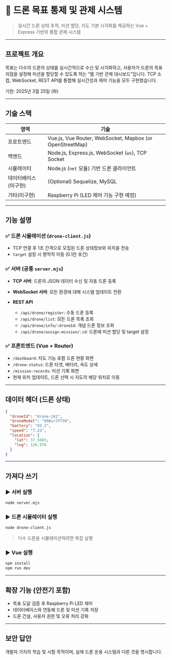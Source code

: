 # 🚁️ 드론 목표 통제 및 관제 시스템

> 실시간 드론 상태 추적, 미션 할당, 지도 기본 시각화를 제공하는 Vue + Express 기반의 통합 관제 시스템

---

## 프로젝트 개요

목표는 다수의 드론의 상태를 실시간적으로 수신 및 시각화하고, 사용자가 드론의 목표 지점을 설정해 미션을 할당할 수 있도록 하는 “웹 기반 관제 대시보드”입니다. TCP 소컴, WebSocket, REST API를 통합해 실시간성과 제어 기능을 모두 구현했습니다.

기한: 2025년 3월 25일 (화)

---

## 기술 스택

| 영역                 | 기술                                                     |
| -------------------- | -------------------------------------------------------- |
| 프로트엔드           | Vue.js, Vue Router, WebSocket, Mapbox (or OpenStreetMap) |
| 백엔드               | Node.js, Express.js, WebSocket (`ws`), TCP Socket        |
| 시뮬레이터           | Node.js (`net` 모듈) 기반 드론 클라이언트                |
| 데이터베이스(미구현) | (Optional) Sequelize, MySQL                              |
| 기타(미구현)         | Raspberry Pi (LED 제어 기능 구현 예정)                   |

---

## 기능 설명

### ✅ 드론 시뮬레이션 (`drone-client.js`)

- TCP 연결 후 1초 간격으로 모집된 드론 상태정보와 위치을 전송
- `target` 설정 시 향적적 이동 (0.1칸 포건)

### ✅ 서버 (공통 `server.mjs`)

- **TCP 서버**: 드론의 JSON 데이터 수신 및 자동 드론 등록
- **WebSocket 서버**: 모든 환경에 대해 시스템 업데이트 전환
- **REST API**

  - `/api/drone/register`: 수동 드론 등록
  - `/api/drone/list`: 모든 드론 목록 조회
  - `/api/drone/info/:droneId`: 개념 드론 정보 조회
  - `/api/drone/assign-mission/:id`: 드론에 미션 할당 및 target 설정

### ✅ 프론트엔드 (Vue + Router)

- `/dashboard`: 지도 기능 포함 드론 현황 화면
- `/drone-status`: 드론 타겟, 배터리, 속도 상세
- `/mission-records`: 미션 기록 화면
- 현재 위치 업데이트, 드론 선택 시 지도의 해당 위치로 이동

---

## 데이터 헤더 (드론 상태)

```json
{
  "droneId": "drone-241",
  "droneModel": "99AirJY730",
  "battery": "93.2",
  "speed": "7.23",
  "location": {
    "lat": 37.5665,
    "lng": 126.978
  }
}
```

---

## 가져다 쓰기

### ▶️ 서버 실행

```bash
node server.mjs
```

### ▶️ 드론 시뮬레이터 실행

```bash
node drone-client.js
```

> 다수 드론을 시뮬레이션하려면 복잡 실행

### ▶️ Vue 실행

```bash
npm install
npm run dev
```

---

## 확장 기능 (안전기 포함)

- 목표 도달 검증 후 Raspberry Pi LED 제어
- 데이터베이스와 연동해 드론 및 미션 기록 저장
- 드론 건설, 사용자 권한 및 오류 처리 강화

---

## 보안 답안

개발자 가지의 학습 및 시험 목적이며, 실제 드론 운용 시스템과 다른 것을 명시합니다.
